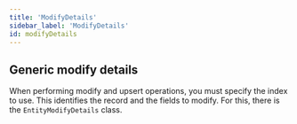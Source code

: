 ```yaml
---
title: 'ModifyDetails'
sidebar_label: 'ModifyDetails'
id: modifyDetails
---
```


## Generic modify details

When performing modify and upsert operations, you must specify the index to use. This identifies the record and the fields to modify. For this, there is the `EntityModifyDetails` class.
